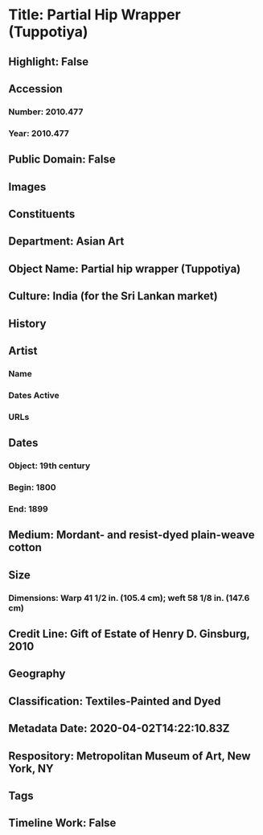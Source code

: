 # Title: Partial Hip Wrapper (Tuppotiya)
## Highlight: False
## Accession
### Number: 2010.477
### Year: 2010.477
## Public Domain: False
## Images
## Constituents
## Department: Asian Art
## Object Name: Partial hip wrapper (Tuppotiya)
## Culture: India (for the Sri Lankan market)
## History
## Artist
### Name
### Dates Active
### URLs
## Dates
### Object: 19th century
### Begin: 1800
### End: 1899
## Medium: Mordant- and resist-dyed plain-weave cotton
## Size
### Dimensions: Warp 41 1/2 in. (105.4 cm); weft 58 1/8 in. (147.6 cm)
## Credit Line: Gift of Estate of Henry D. Ginsburg, 2010
## Geography
## Classification: Textiles-Painted and Dyed
## Metadata Date: 2020-04-02T14:22:10.83Z
## Respository: Metropolitan Museum of Art, New York, NY
## Tags
## Timeline Work: False